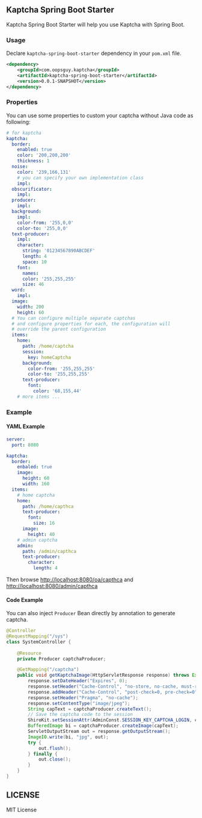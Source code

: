 ## Kaptcha Spring Boot Starter

Kaptcha Spring Boot Starter will help you use Kaptcha with Spring Boot.

### Usage

Declare `kaptcha-spring-boot-starter` dependency in your `pom.xml` file.

```xml
<dependency>
    <groupId>com.oopsguy.kaptcha</groupId>
    <artifactId>kaptcha-spring-boot-starter</artifactId>
    <version>0.0.1-SNAPSHOT</version>
</dependency>
```

### Properties

You can use some properties to custom your captcha without Java code as following:

```yaml
# for kaptcha
kaptcha:
  border:
    enabled: true
    color: '200,200,200'
    thickness: 1
  noise:
    color: '239,166,131'
    # you can specify your own implementation class
    impl:
  obscurificator:
    impl:
  producer:
    impl:
  background:
    impl:
    color-from: '255,0,0'
    color-to: '255,0,0'
  text-producer:
    impl:
    character:
      string: '01234567890ABCDEF'
      length: 4
      space: 10
    font:
      names:
      color: '255,255,255'
      size: 46
  word:
    impl:
  image:
    width: 200
    height: 60
  # You can configure multiple separate captchas 
  # and configure properties for each, the configuration will 
  # override the parent configuration
  items:
    home:
      path: /home/captcha
      session:
        key: homeCaptcha
      background:
        color-from: '255,255,255'
        color-to: '255,255,255'
      text-producer:
        font:
          color: '68,155,44'
    # more items ...
```

### Example

#### YAML Example

```yaml
server:
  port: 8080

kaptcha:
  border:
    enbaled: true
    image:
      height: 60
      width: 160
  items:
    # home captcha
    home:
      path: /home/capthca
      text-producer:
        font:
          size: 16
      image:
        height: 40
    # admin captcha
    admin:
      path: /admin/capthca
      text-producer:
        character:
          length: 4
```

Then browse [http://localhost:8080/oa/capthca](http://localhost:8080/oa/capthca) and [http://localhost:8080/admin/capthca](http://localhost:8080/admin/capthca)

#### Code Example

You can also inject `Producer` Bean directly by annotation to generate captcha.

```java
@Controller
@RequestMapping("/sys")
class SystemController {
    
    @Resource
    private Producer captchaProducer;

    @GetMapping("/captcha")
    public void getKaptchaImage(HttpServletResponse response) throws Exception {
        response.setDateHeader("Expires", 0);
        response.setHeader("Cache-Control", "no-store, no-cache, must-revalidate");
        response.addHeader("Cache-Control", "post-check=0, pre-check=0");
        response.setHeader("Pragma", "no-cache");
        response.setContentType("image/jpeg");
        String capText = captchaProducer.createText();
        // Save the captcha code to the session
        ShiroKit.setSessionAttr(AdminConst.SESSION_KEY_CAPTCHA_LOGIN, capText);
        BufferedImage bi = captchaProducer.createImage(capText);
        ServletOutputStream out = response.getOutputStream();
        ImageIO.write(bi, "jpg", out);
        try {
            out.flush();
        } finally {
            out.close();
        }
    }
}
```

## LICENSE

MIT License

